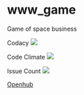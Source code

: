 # www_game
Game of space business

Codacy <a href="https://www.codacy.com/app/Dragonius/www_game?utm_source=github.com&amp;utm_medium=referral&amp;utm_content=Dragonius/www_game&amp;utm_campaign=Badge_Grade"><img src="https://api.codacy.com/project/badge/Grade/ab793cf7056c4acca499d14566b499ca"/></a>


Code Climate <a href="https://codeclimate.com/github/Dragonius/www_game/maintainability"><img src="https://api.codeclimate.com/v1/badges/106c21ac47d316777d29/maintainability" /></a>

Issue Count <a href="https://codeclimate.com/github/Dragonius/www_game"><img src="https://codeclimate.com/github/Dragonius/www_game/badges/issue_count.svg" /></a>

<a href="https://www.openhub.net/p/www_game">Openhub</a>
